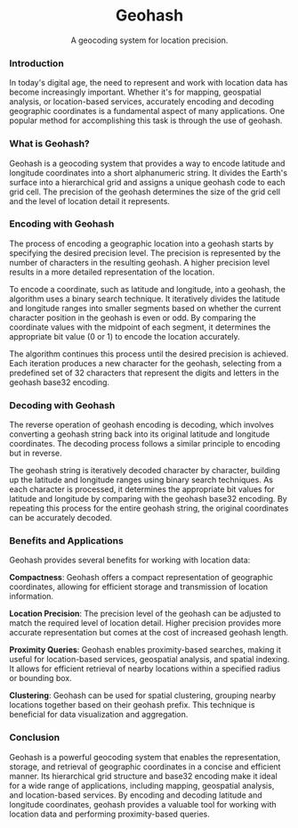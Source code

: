 <div align="center">
  <h1>Geohash</h1>
  <p>A geocoding system for location precision.</p>
</div>

### Introduction

In today's digital age, the need to represent and work with location data has become increasingly important. Whether it's for mapping, geospatial analysis, or location-based services, accurately encoding and decoding geographic coordinates is a fundamental aspect of many applications. One popular method for accomplishing this task is through the use of geohash.

### What is Geohash?

Geohash is a geocoding system that provides a way to encode latitude and longitude coordinates into a short alphanumeric string. It divides the Earth's surface into a hierarchical grid and assigns a unique geohash code to each grid cell. The precision of the geohash determines the size of the grid cell and the level of location detail it represents.

### Encoding with Geohash

The process of encoding a geographic location into a geohash starts by specifying the desired precision level. The precision is represented by the number of characters in the resulting geohash. A higher precision level results in a more detailed representation of the location.

To encode a coordinate, such as latitude and longitude, into a geohash, the algorithm uses a binary search technique. It iteratively divides the latitude and longitude ranges into smaller segments based on whether the current character position in the geohash is even or odd. By comparing the coordinate values with the midpoint of each segment, it determines the appropriate bit value (0 or 1) to encode the location accurately.

The algorithm continues this process until the desired precision is achieved. Each iteration produces a new character for the geohash, selecting from a predefined set of 32 characters that represent the digits and letters in the geohash base32 encoding.

### Decoding with Geohash

The reverse operation of geohash encoding is decoding, which involves converting a geohash string back into its original latitude and longitude coordinates. The decoding process follows a similar principle to encoding but in reverse.

The geohash string is iteratively decoded character by character, building up the latitude and longitude ranges using binary search techniques. As each character is processed, it determines the appropriate bit values for latitude and longitude by comparing with the geohash base32 encoding. By repeating this process for the entire geohash string, the original coordinates can be accurately decoded.

### Benefits and Applications

Geohash provides several benefits for working with location data:

**Compactness**: Geohash offers a compact representation of geographic coordinates, allowing for efficient storage and transmission of location information.

**Location Precision**: The precision level of the geohash can be adjusted to match the required level of location detail. Higher precision provides more accurate representation but comes at the cost of increased geohash length.

**Proximity Queries**: Geohash enables proximity-based searches, making it useful for location-based services, geospatial analysis, and spatial indexing. It allows for efficient retrieval of nearby locations within a specified radius or bounding box.

**Clustering**: Geohash can be used for spatial clustering, grouping nearby locations together based on their geohash prefix. This technique is beneficial for data visualization and aggregation.

### Conclusion

Geohash is a powerful geocoding system that enables the representation, storage, and retrieval of geographic coordinates in a concise and efficient manner. Its hierarchical grid structure and base32 encoding make it ideal for a wide range of applications, including mapping, geospatial analysis, and location-based services. By encoding and decoding latitude and longitude coordinates, geohash provides a valuable tool for working with location data and performing proximity-based queries.
